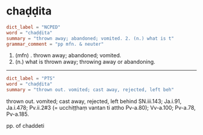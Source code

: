 # chaḍḍita

``` toml
dict_label = "NCPED"
word = "chaḍḍita"
summary = "thrown away; abandoned; vomited. 2. (n.) what is t"
grammar_comment = "pp mfn. & neuter"
```

1. (mfn) . thrown away; abandoned; vomited.
2. (n.) what is thrown away; throwing away or abandoning.

--------------------

``` toml
dict_label = "PTS"
word = "chaḍḍita"
summary = "thrown out. vomited; cast away, rejected, left beh"
```

thrown out. vomited; cast away, rejected, left behind SN.iii.143; Ja.i.91, Ja.i.478; Pv.ii.2#3 (= ucchiṭṭhaṃ vantan ti attho Pv\-a.80); Vv\-a.100; Pv\-a.78, Pv\-a.185.

pp. of chaddeti


